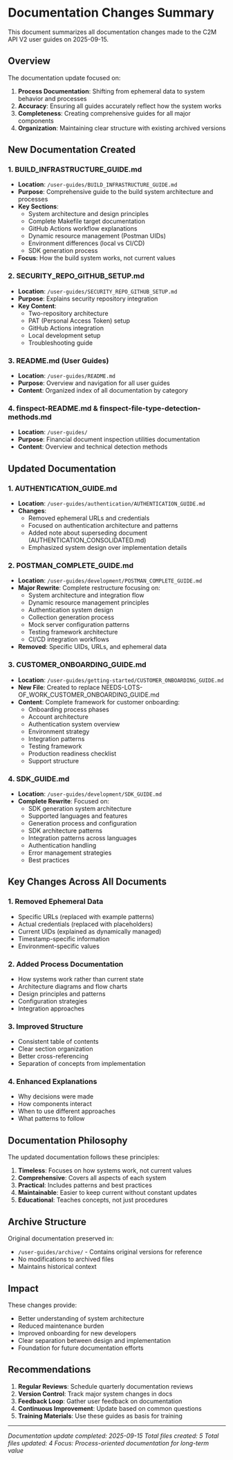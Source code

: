 # Documentation Changes Summary

This document summarizes all documentation changes made to the C2M API V2 user guides on 2025-09-15.

## Overview

The documentation update focused on:
1. **Process Documentation**: Shifting from ephemeral data to system behavior and processes
2. **Accuracy**: Ensuring all guides accurately reflect how the system works
3. **Completeness**: Creating comprehensive guides for all major components
4. **Organization**: Maintaining clear structure with existing archived versions

## New Documentation Created

### 1. BUILD_INFRASTRUCTURE_GUIDE.md
- **Location**: `/user-guides/BUILD_INFRASTRUCTURE_GUIDE.md`
- **Purpose**: Comprehensive guide to the build system architecture and processes
- **Key Sections**:
  - System architecture and design principles
  - Complete Makefile target documentation
  - GitHub Actions workflow explanations
  - Dynamic resource management (Postman UIDs)
  - Environment differences (local vs CI/CD)
  - SDK generation process
- **Focus**: How the build system works, not current values

### 2. SECURITY_REPO_GITHUB_SETUP.md
- **Location**: `/user-guides/SECURITY_REPO_GITHUB_SETUP.md`
- **Purpose**: Explains security repository integration
- **Key Content**:
  - Two-repository architecture
  - PAT (Personal Access Token) setup
  - GitHub Actions integration
  - Local development setup
  - Troubleshooting guide

### 3. README.md (User Guides)
- **Location**: `/user-guides/README.md`
- **Purpose**: Overview and navigation for all user guides
- **Content**: Organized index of all documentation by category

### 4. finspect-README.md & finspect-file-type-detection-methods.md
- **Location**: `/user-guides/`
- **Purpose**: Financial document inspection utilities documentation
- **Content**: Overview and technical detection methods

## Updated Documentation

### 1. AUTHENTICATION_GUIDE.md
- **Location**: `/user-guides/authentication/AUTHENTICATION_GUIDE.md`
- **Changes**: 
  - Removed ephemeral URLs and credentials
  - Focused on authentication architecture and patterns
  - Added note about superseding document (AUTHENTICATION_CONSOLIDATED.md)
  - Emphasized system design over implementation details

### 2. POSTMAN_COMPLETE_GUIDE.md
- **Location**: `/user-guides/development/POSTMAN_COMPLETE_GUIDE.md`
- **Major Rewrite**: Complete restructure focusing on:
  - System architecture and integration flow
  - Dynamic resource management principles
  - Authentication system design
  - Collection generation process
  - Mock server configuration patterns
  - Testing framework architecture
  - CI/CD integration workflows
- **Removed**: Specific UIDs, URLs, and ephemeral data

### 3. CUSTOMER_ONBOARDING_GUIDE.md
- **Location**: `/user-guides/getting-started/CUSTOMER_ONBOARDING_GUIDE.md`
- **New File**: Created to replace NEEDS-LOTS-OF_WORK_CUSTOMER_ONBOARDING_GUIDE.md
- **Content**: Complete framework for customer onboarding:
  - Onboarding process phases
  - Account architecture
  - Authentication system overview
  - Environment strategy
  - Integration patterns
  - Testing framework
  - Production readiness checklist
  - Support structure

### 4. SDK_GUIDE.md
- **Location**: `/user-guides/development/SDK_GUIDE.md`
- **Complete Rewrite**: Focused on:
  - SDK generation system architecture
  - Supported languages and features
  - Generation process and configuration
  - SDK architecture patterns
  - Integration patterns across languages
  - Authentication handling
  - Error management strategies
  - Best practices

## Key Changes Across All Documents

### 1. Removed Ephemeral Data
- Specific URLs (replaced with example patterns)
- Actual credentials (replaced with placeholders)
- Current UIDs (explained as dynamically managed)
- Timestamp-specific information
- Environment-specific values

### 2. Added Process Documentation
- How systems work rather than current state
- Architecture diagrams and flow charts
- Design principles and patterns
- Configuration strategies
- Integration approaches

### 3. Improved Structure
- Consistent table of contents
- Clear section organization
- Better cross-referencing
- Separation of concepts from implementation

### 4. Enhanced Explanations
- Why decisions were made
- How components interact
- When to use different approaches
- What patterns to follow

## Documentation Philosophy

The updated documentation follows these principles:

1. **Timeless**: Focuses on how systems work, not current values
2. **Comprehensive**: Covers all aspects of each system
3. **Practical**: Includes patterns and best practices
4. **Maintainable**: Easier to keep current without constant updates
5. **Educational**: Teaches concepts, not just procedures

## Archive Structure

Original documentation preserved in:
- `/user-guides/archive/` - Contains original versions for reference
- No modifications to archived files
- Maintains historical context

## Impact

These changes provide:
- Better understanding of system architecture
- Reduced maintenance burden
- Improved onboarding for new developers
- Clear separation between design and implementation
- Foundation for future documentation efforts

## Recommendations

1. **Regular Reviews**: Schedule quarterly documentation reviews
2. **Version Control**: Track major system changes in docs
3. **Feedback Loop**: Gather user feedback on documentation
4. **Continuous Improvement**: Update based on common questions
5. **Training Materials**: Use these guides as basis for training

---

*Documentation update completed: 2025-09-15*
*Total files created: 5*
*Total files updated: 4*
*Focus: Process-oriented documentation for long-term value*